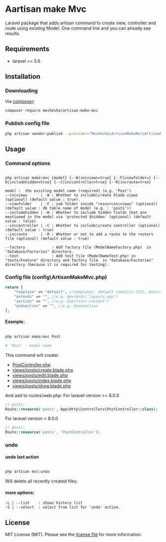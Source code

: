# Aartisan make Mvc

Laravel package that adds artisan command to create view, controller and route using existing Model. One command line and you can already see results.

## Requirements

- laravel >= 5.6

## Installation

### Downloading

Via [composer](http://getcomposer.org):

```bash
composer require meshesha/artisan-make-mvc
```

### Publish config file

```bash
php artisan vendor:publish --provider="Meshesha\ArtisanMakeMvc\ArtisanMakeMvcServiceProvider"

```

## Usage

### Command options

```

php artisan make:mvc {model} {--W|incviews=true} {--F|viewfolder=} {--H|includehidden=true} {--C|inccontroller=true} {--R|incroute=true}

model :  the existing model name (required) (e.g. 'Post')
--incviews      | -W : Whether to include\create blade views  (optional) (default value : true).
--viewfolder    | -F : sub folder inside "resources\views" (optional) (default value : db table name of model (e.g. : 'posts'))
--includehidden | -H : Whether to include hidden fields that are mentioned in the model via 'protected $hidden' (optional) (default value : false)
--inccontroller | -C : Whether to include\create controller (optional) (default value : true)
--incroute      | -R : Whether or not to add a route to the routers file (optional) (default value : true)

--factory            : Add factory file (ModelNameFactory.php)  in "database/Factories" directory.
--test               : Add test file (ModelNameTest.php) in "tests/Feature" directory and factory file  in "database/Factories" directory (because it is required for testing).

```

### Config file (config\ArtisanMakeMvc.php)

```php
return [
    "template" => "default", //templates: default (Vanilla CSS), bootstrap, tailwind
    "extends" => "", //e.g: @extends('layouts.app')
    "section" => "", //e.g: @section('content')
    "endsection" => "", //e.g: @endsection
];

```

#### Example:

```bash

php artisan make:mvc Post

# 'Post' - model name
```

This command will create:

- [PostController.php](https://github.com/meshesha/artisan-make-mvc/wiki/PostController)
- [views/posts/create.blade.php](<https://github.com/meshesha/artisan-make-mvc/wiki/create.blade.php(default-tmpl)>)
- [views/posts/edit.blade.php](<https://github.com/meshesha/artisan-make-mvc/wiki/edit.blade.php(default)>)
- [views/posts/index.blade.php](<https://github.com/meshesha/artisan-make-mvc/wiki/index.blade.php(default)>)
- [views/posts/show.blade.php](<https://github.com/meshesha/artisan-make-mvc/wiki/show.blade.php(default)>)

And add to routes/web.php:
For laravel version >= 8.0.0

```php
// posts:
Route::resource('posts', App\Http\Controllers\PostController::class);
```

For laravel version < 8.0.0

```php
// posts:
Route::resource('posts', 'PostController');
```

### undo

#### undo last action

```bash

php artisan mvc:undo

```

Will delete all recently created files.

#### more options:

```
-L | --list    : shows history list
-S | --select  : select from list for 'undo' action.

```

## License

MIT License (MIT). Please see the
[license file](LICENSE.md) for more information.
